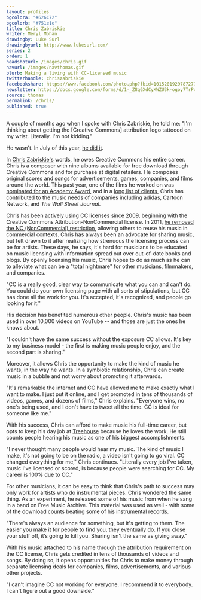 ```yaml
---
layout: profiles
bgcolora: "#626C72"
bgcolorb: "#751e1e"
title: Chris Zabriskie
writer: Meryl Mohan
drawingby: Luke Surl
drawingbyurl: http://www.lukesurl.com/
series: 2
order: 1
headshoturl: /images/chris.gif
navurl: /images/navthomas.gif
blurb: Making a living with CC-licensed music
twitterhandle: chriszabriskie
facebookshare: https://www.facebook.com/photo.php?fbid=10152019297872777
newsletter: https://docs.google.com/forms/d/1-_Z8q6XdCyXWZU3k-ogoy7TrPxhSN7nYHPvjj0MwogA/viewform?entry.239708838=Team+Open+-+Thomas&entry.1860916380&entry.1017428125&entry.1257771276
source: thomas
permalink: /chris/
published: true
---
```


A couple of months ago when I spoke with Chris Zabriskie, he told me: "I'm thinking about getting the [Creative Commons] attribution logo tattooed on my wrist. Literally. I'm not kidding."

He wasn't. In July of this year, [he did it](https://www.flickr.com/photos/chriszabriskie/14951359402/).

In [Chris Zabriskie's](http://chriszabriskie.com/) words, he owes Creative Commons his entire career. Chris is a composer with nine albums available for free download through Creative Commons and for purchase at digital retailers. He composes original scores and songs for advertisements, games, companies, and films around the world. This past year, one of the films he worked on was [nominated for an Academy Award](http://www.facingfearmovie.com/), and in a [long list of clients](http://chriszabriskie.com/clients/), Chris has contributed to the music needs of companies including adidas, Cartoon Network, and *The Wall Street Journal*.

Chris has been actively using CC licenses since 2009, beginning with the Creative Commons Attribution-NonCommercial license. In 2011, [he removed the NC (NonCommercial) restriction](http://freemusicarchive.org/member/chriszabriskie/blog/Why_I_Went_CC_BY), allowing others to reuse his music in commercial contexts. Chris has always been an advocate for sharing music, but felt drawn to it after realizing how strenuous the licensing process can be for artists. These days, he says, it's hard for musicians to be educated on music licensing with information spread out over out-of-date books and blogs. By openly licensing his music, Chris hopes to do as much as he can to alleviate what can be a "total nightmare" for other musicians, filmmakers, and companies. 

"CC is a really good, clear way to communicate what you can and can't do. You could do your own licensing page with all sorts of stipulations, but CC has done all the work for you. It's accepted, it's recognized, and people go looking for it."

His decision has benefited numerous other people. Chris's music has been used in over 10,000 videos on YouTube -- and those are just the ones he knows about.

"I couldn't have the same success without the exposure CC allows. It's key to my business model - the first is making music people enjoy, and the second part is sharing."

Moreover, it allows Chris the opportunity to make the kind of music he wants, in the way he wants. In a symbiotic relationship, Chris can create music in a bubble and not worry about promoting it afterwards.

"It's remarkable the internet and CC have allowed me to make exactly what I want to make. I just put it online, and I get promoted in tens of thousands of videos, games, and dozens of films," Chris explains. "Everyone wins, no one's being used, and I don't have to tweet all the time. CC is ideal for someone like me."

With his success, Chris can afford to make music his full-time career, but opts to keep his day job at [Treehouse](http://teamtreehouse.com/) because he loves the work. He still counts people hearing his music as one of his biggest accomplishments.

"I never thought many people would hear my music. The kind of music I make, it's not going to be on the radio, a video isn't going to go viral. CC changed everything for me," Chris continues. "Literally every job I've taken, music I've licensed or scored, is because people were searching for CC. My career is 100% due to CC."

For other musicians, it can be easy to think that Chris's path to success may only work for artists who do instrumental pieces. Chris wondered the same thing. As an experiment, he released some of his music from when he sang in a band on Free Music Archive. This material was used as well - with some of the download counts beating some of his instrumental records. 

"There's always an audience for something, but it's getting to them. The easier you make it for people to find you, they eventually do. If you close your stuff off, it’s going to kill you. Sharing isn't the same as giving away."

With his music attached to his name through the attribution requirement on the CC license, Chris gets credited in tens of thousands of videos and songs. By doing so, it opens opportunities for Chris to make money through separate licensing deals for companies, films, advertisements, and various other projects.

"I can't imagine CC not working for everyone. I recommend it to everybody. I can't figure out a good downside."